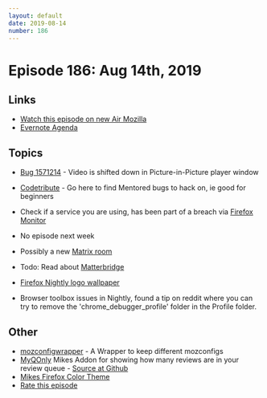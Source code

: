 ```yaml
---
layout: default
date: 2019-08-14
number: 186
---
```


# Episode 186: Aug 14th, 2019

## Links
* [Watch this episode on new Air Mozilla](https://air.mozilla.org/event-redirect/339966/)
* [Evernote Agenda](https://www.evernote.com/shard/s434/client/snv?noteGuid=e4f9356f-e8c6-4230-9814-0aa3d3d33a40&noteKey=b1a8c8e09c5954fa&sn=https%3A%2F%2Fwww.evernote.com%2Fshard%2Fs434%2Fsh%2Fe4f9356f-e8c6-4230-9814-0aa3d3d33a40%2Fb1a8c8e09c5954fa&title=August%2B14th%252C%2B2019%2B-%2BEpisode%2B186)

## Topics
* [Bug 1571214](https://bugzilla.mozilla.org/show_bug.cgi?id=1571214) - Video is shifted down in Picture-in-Picture player window

* [Codetribute](https://codetribute.mozilla.org/) - Go here to find Mentored bugs to hack on, ie good for beginners
* Check if a service you are using, has been part of a breach via [Firefox Monitor](https://monitor.firefox.com/breaches)
* No episode next week
* Possibly a new [Matrix room](https://matrix.to/#/!pJmDJLjigjHBwCWDoM:matrix.conley.io?via=matrix.conley.io)
* Todo: Read about [Matterbridge](https://github.com/42wim/matterbridge) 
* [Firefox Nightly logo wallpaper](https://share.riseup.net/#wzzlPjdPBs3UtmmuYj-7cw)
* Browser toolbox issues in Nightly, found a tip on reddit where you can try to remove the 'chrome_debugger_profile' folder in the Profile folder.

## Other
* [mozconfigwrapper](https://github.com/ahal/mozconfigwrapper) - A Wrapper to keep different mozconfigs
* [MyQOnly](https://addons.mozilla.org/en-US/firefox/addon/myqonly/) Mikes Addon for showing how many reviews are in your review queue - [Source at Github](https://github.com/mikeconley/myqonly)
* [Mikes Firefox Color Theme](https://addons.mozilla.org/en-US/firefox/addon/electricbluegaloo/)
* [Rate this episode](https://forms.gle/tHqw2YUUqM8PTTag8)
